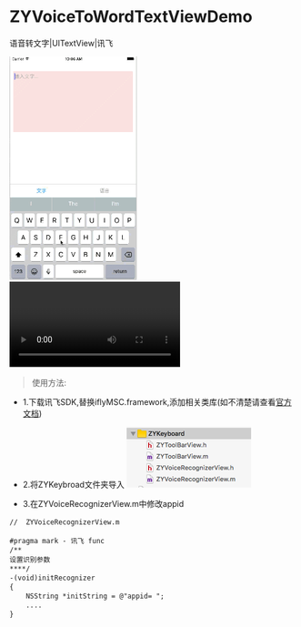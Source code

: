 # ZYVoiceToWordTextViewDemo
语音转文字|UITextView|讯飞

![voiceToWord](voiceToWord.gif)
![voice](voice.mov)
> 使用方法:
* 1.下载讯飞SDK,替换iflyMSC.framework,添加相关类库(如不清楚请查看[官方文档](http://www.xfyun.cn/doccenter/iOS))

* 2.将ZYKeybroad文件夹导入
![ZYKeybroad](ZYKeybroad.png)

* 3.在ZYVoiceRecognizerView.m中修改appid
```
//  ZYVoiceRecognizerView.m

#pragma mark - 讯飞 func
/**
设置识别参数
****/
-(void)initRecognizer
{
    NSString *initString = @"appid= ";
    ....
}

```





